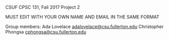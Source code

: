 CSUF CPSC 131, Fall 2017
Project 2

MUST EDIT WITH YOUR OWN NAME AND EMAIL IN THE SAME FORMAT

Group members:
Ada Lovelace adalovelace@csu.fullerton.edu
Christopher Phongsa cphongsa@csu.fullerton.edu
